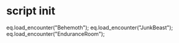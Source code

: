 # script init





eq.load_encounter("Behemoth");
eq.load_encounter("JunkBeast");
eq.load_encounter("EnduranceRoom");
